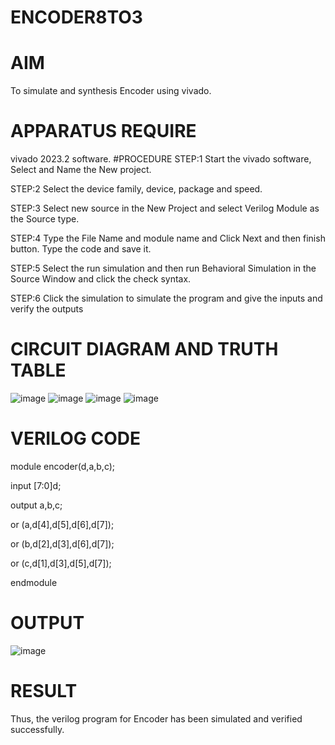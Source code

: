 # ENCODER8TO3
# AIM
To simulate and synthesis Encoder using vivado.
# APPARATUS REQUIRE
vivado 2023.2 software.
#PROCEDURE
STEP:1 Start the vivado software, Select and Name the New project.

STEP:2 Select the device family, device, package and speed.

STEP:3 Select new source in the New Project and select Verilog Module as the Source type.

STEP:4 Type the File Name and module name and Click Next and then finish button. Type the code and save it.

STEP:5 Select the run simulation and then run Behavioral Simulation in the Source Window and click the check syntax.

STEP:6 Click the simulation to simulate the program and give the inputs and verify the outputs
# CIRCUIT DIAGRAM AND TRUTH TABLE

![image](https://github.com/kanipakajeevana/ENCODER8TO3/assets/170450203/79d7556e-a347-4a0f-8452-acd3f42c6beb)
![image](https://github.com/kanipakajeevana/ENCODER8TO3/assets/170450203/f18cbeb6-beb9-4e7c-afb1-acf95cca6466)
![image](https://github.com/kanipakajeevana/ENCODER8TO3/assets/170450203/d69a7b08-d6b3-4306-97b6-5802152ada98)
![image](https://github.com/kanipakajeevana/ENCODER8TO3/assets/170450203/3fad4892-c475-48d5-a593-5777afe5b22e)
# VERILOG CODE
module encoder(d,a,b,c);

input [7:0]d;

output a,b,c;

or (a,d[4],d[5],d[6],d[7]);

or (b,d[2],d[3],d[6],d[7]);

or (c,d[1],d[3],d[5],d[7]);

endmodule
# OUTPUT
![image](https://github.com/kanipakajeevana/ENCODER8TO3/assets/170450203/6ae54a9f-0492-46c0-ae4b-ee68e664241f)
# RESULT
Thus, the verilog program for Encoder has been simulated and verified successfully.








